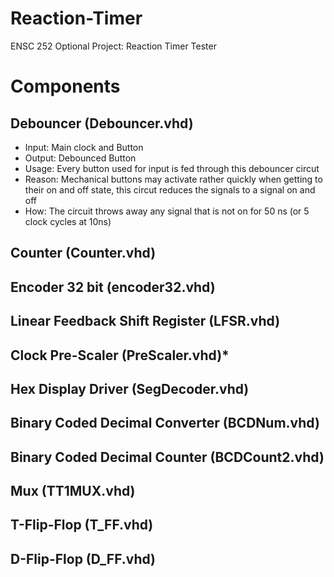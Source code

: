 # Reaction-Timer
ENSC 252 Optional Project: Reaction Timer Tester
# Components
## Debouncer (Debouncer.vhd)
- Input: Main clock and Button
- Output: Debounced Button
- Usage: Every button used for input is fed through this debouncer circut
- Reason: Mechanical buttons may activate rather quickly when getting to their on and off state, this circut reduces the signals to a signal on and off
- How: The circuit throws away any signal that is not on for 50 ns (or 5 clock cycles at 10ns)
## Counter (Counter.vhd)

## Encoder 32 bit (encoder32.vhd)

## Linear Feedback Shift Register (LFSR.vhd)

## Clock Pre-Scaler (PreScaler.vhd)*

## Hex Display Driver (SegDecoder.vhd)

## Binary Coded Decimal Converter (BCDNum.vhd)

## Binary Coded Decimal Counter (BCDCount2.vhd)

## Mux (TT1MUX.vhd)

## T-Flip-Flop (T_FF.vhd)

## D-Flip-Flop (D_FF.vhd)


